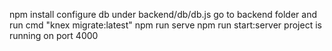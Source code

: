 npm install
configure db under backend/db/db.js
go to backend folder and run cmd "knex migrate:latest"
npm run serve
npm run start:server
project is running on port 4000